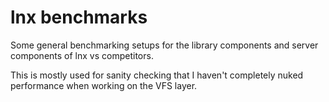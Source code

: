 # lnx benchmarks

Some general benchmarking setups for the library components and server components of lnx vs competitors.

This is mostly used for sanity checking that I haven't completely nuked performance when working on the VFS layer.